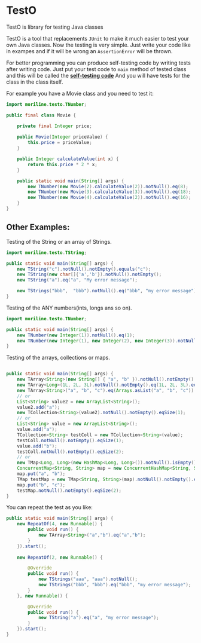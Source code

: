 # TestO
TestO is library for testing Java classes

TestO is a tool that replacements `JUnit` to make it much easier to test your own Java classes.
Now the testing is very simple. Just write your code like in exampes and if it will be wrong an `AssertionError` will be thrown.

For better programming you can produce self-testing code by writing tests after writing code.
Just put your test code to `main` method of tested class and this will be called the [**self-testing code**][1]
And you will have tests for the class in the class itself.

For example you have a Movie class and you need to test it:
```java
import moriline.testo.TNumber;

public final class Movie {

	private final Integer price;
	
	public Movie(Integer priceValue) {
		this.price = priceValue;
	}

	public Integer calculateValue(int x) {
		return this.price * 2 * x;
	}

	public static void main(String[] args) {
		new TNumber(new Movie(2).calculateValue(2)).notNull().eq(8);
		new TNumber(new Movie(3).calculateValue(3)).notNull().eq(18);
		new TNumber(new Movie(4).calculateValue(2)).notNull().eq(16);
	}
}

```


Other Examples:
----------------------
Testing of the String or an array of Strings.

```java
import moriline.testo.TString;

public static void main(String[] args) {
    new TString("c").notNull().notEmpty().equals("c");
    new TString(new char[]{'a','b'}).notNull().notEmpty();
    new TString("a").eq("a", "My error message");

    new TStrings("bbb",  "bbb").notNull().eq("bbb", "my error message");
}
```
Testing of the ANY numbers(ints, longs ans so on).
```java
import moriline.testo.TNumber;

public static void main(String[] args) {
    new TNumber(new Integer(1)).notNull().eq(1);
    new TNumber(new Integer(1), new Integer(2), new Integer(3)).notNull().eq(1,2,3);
}
```
Testing of the arrays, collections or maps.  
```java

public static void main(String[] args) {
	new TArray<String>(new String[] { "a", "b" }).notNull().notEmpty().eqSize(2);
	new TArray<Long>(1L, 2L, 3L).notNull().notEmpty().eq(1L, 2L, 3L).eqSize(3);
	new TArray<String>("a", "b", "c").eq(Arrays.asList("a", "b", "c")).eqSize(3);
	// or
	List<String> value2 = new ArrayList<String>();
	value2.add("a");
	new TCollection<String>(value2).notNull().notEmpty().eqSize(1);
	// or
	List<String> value = new ArrayList<String>();
	value.add("a");
	TCollection<String> testColl = new TCollection<String>(value);
	testColl.notNull().notEmpty().eqSize(1);
	value.add("b");
	testColl.notNull().notEmpty().eqSize(2);
	// or
	new TMap<Long, Long>(new HashMap<Long, Long>()).notNull().isEmpty();
	ConcurrentMap<String, String> map = new ConcurrentHashMap<String, String>();
	map.put("a", "b");
	TMap testMap = new TMap<String, String>(map).notNull().notEmpty().eqSize(1);
	map.put("b", "c");
	testMap.notNull().notEmpty().eqSize(2);
}
```

You can repeat the test as you like:
```java
public static void main(String[] args) {
	new RepeatOf(4, new Runnable() {
		public void run() {
			new TArray<String>("a","b").eq("a","b");
		}
	}).start();
	
	new RepeatOf(2, new Runnable() {

		@Override
		public void run() {
			new TStrings("aaa", "aaa").notNull();
			new TStrings("bbb", "bbb").eq("bbb", "my error message");
		}
	}, new Runnable() {

		@Override
		public void run() {
			new TString("a").eq("a", "my error message");
		}
	}).start();
}
```
[1]: https://en.wikipedia.org/wiki/Self-testing_code
